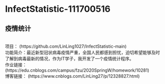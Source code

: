 # InfectStatistic-111700516
## 疫情统计
<br/>
项目：
(https://github.com/LinLing1027/InfectStatistic-main)
<br/>
功能简介：最近新型冠状病毒疫情严重，全国人民都感到担忧，迫切希望能够及时了解到病毒最新的情况，作为IT学子，我开发了一个疫情统计程序。
<br/>
作业链接：
(https://edu.cnblogs.com/campus/fzu/2020SpringW/homework/10281)
<br/>
博客链接：
(https://www.cnblogs.com/LinLing27/p/12328827.html)
